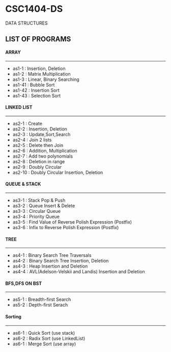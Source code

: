 # CSC1404-DS
DATA STRUCTURES
## LIST OF PROGRAMS
#### ARRAY
<hr>
<ul>
  <li>as1-1 : Insertion, Deletion</li>
  <li>as1-2 : Matrix Multiplication</li>
  <li>as1-3 : Linear, Binary Searching</li>
  <li>as1-41 : Bubble Sort</li>
  <li>as1-42 : Insertion Sort</li>
  <li>as1-43 : Selection Sort</li>
</ul>

#### LINKED LIST
<hr>
<ul>
  <li>as2-1 : Create</li>
  <li>as2-2 : Insertion, Deletion</li>
  <li>as2-3 : Update,Sort,Search</li>
  <li>as2-4 : Join 2 lists</li>
  <li>as2-5 : Delete then Join</li>
  <li>as2-6 : Addition, Multiplication</li>
  <li>as2-7 : Add two polynomials</li>
  <li>as2-8 : Deletion in range</li>
  <li>as2-9 : Doubly Circular</li>
  <li>as2-10 : Doubly Circular Insertion, Deletion</li>
</ul>

#### QUEUE & STACK
<hr>
<ul>
  <li>as3-1 : Stack Pop & Push</li>
  <li>as3-2 : Queue Insert & Delete</li>
  <li>as3-3 : Circular Queue</li>
  <li>as3-4 : Priority Queue</li>
  <li>as3-5 : Find Value of Reverse Polish Expression (Postfix)</li>
  <li>as3-6 : Infix to Reverse Polish Expression (Postfix)</li>
</ul>

#### TREE
<hr>
<ul>
  <li>as4-1 : Binary Search Tree Traversals</li>
  <li>as4-2 : Binary Search Tree Insertion, Deletion</li>
  <li>as4-3 : Heap Insertion and Deletion</li>
  <li>as4-4 : AVL(Adelson-Velskii and Landis) Insertion and Deletion</li>
</ul>

#### BFS,DFS ON BST
<hr>
<ul>
  <li>as5-1 : Breadth-first Search</li>
  <li>as5-2 : Depth-first Serach</li>
</ul>

#### Sorting
<hr>
<ul>
  <li>as6-1 : Quick Sort (use stack)</li>
  <li>as6-2 : Radix Sort (use LinkedList)</li>
  <li>as6-1 : Merge Sort (use array)</li>
</ul>
